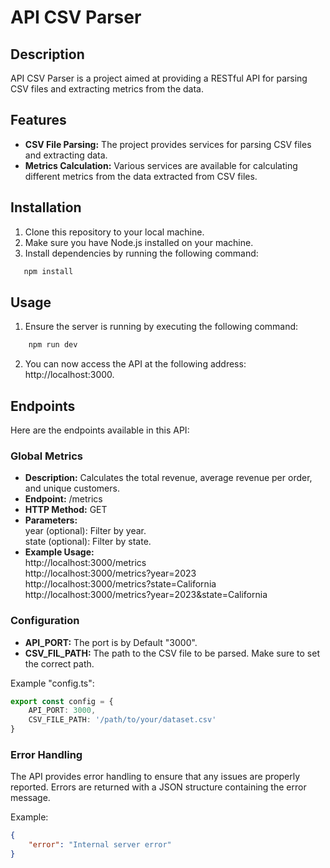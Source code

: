 # API CSV Parser

## Description
API CSV Parser is a project aimed at providing a RESTful API for parsing CSV files and extracting metrics from the data.

## Features
- **CSV File Parsing:** The project provides services for parsing CSV files and extracting data.
- **Metrics Calculation:** Various services are available for calculating different metrics from the data extracted from CSV files.

## Installation
1. Clone this repository to your local machine.
2. Make sure you have Node.js installed on your machine.
3. Install dependencies by running the following command:
```bash
   npm install
```
## Usage
1. Ensure the server is running by executing the following command:
```bash
    npm run dev
```
2. You can now access the API at the following address: http://localhost:3000.

## Endpoints
Here are the endpoints available in this API:

### Global Metrics
- **Description:** Calculates the total revenue, average revenue per order, and unique customers.  
- **Endpoint:** /metrics  
- **HTTP Method:** GET  
- **Parameters:**  
year (optional): Filter by year.  
state (optional): Filter by state.  
- **Example Usage:**  
http://localhost:3000/metrics  
http://localhost:3000/metrics?year=2023  
http://localhost:3000/metrics?state=California  
http://localhost:3000/metrics?year=2023&state=California  

### Configuration
- **API_PORT:** The port is by Default "3000".
- **CSV_FIL_PATH:** The path to the CSV file to be parsed. Make sure to set the correct path.

Example "config.ts":
```typescript
export const config = {
    API_PORT: 3000,
    CSV_FILE_PATH: '/path/to/your/dataset.csv'
}
```

### Error Handling

The API provides error handling to ensure that any issues are properly reported. Errors are returned with a JSON structure containing the error message.

Example:

```json
{
    "error": "Internal server error"
}
```